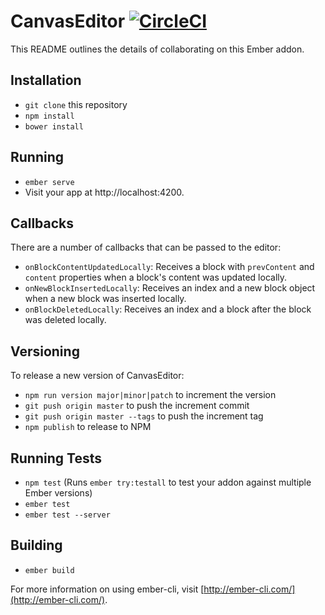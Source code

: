 # CanvasEditor [![CircleCI](https://circleci.com/gh/usecanvas/canvas-editor/tree/master.svg?style=svg&circle-token=ab0f7f55d447b8a22904e7a438fc203ddde663c0)](https://circleci.com/gh/usecanvas/canvas-editor/tree/master)

This README outlines the details of collaborating on this Ember addon.

## Installation

* `git clone` this repository
* `npm install`
* `bower install`

## Running

* `ember serve`
* Visit your app at http://localhost:4200.

## Callbacks

There are a number of callbacks that can be passed to the editor:

- `onBlockContentUpdatedLocally`: Receives a block with `prevContent` and
  `content` properties when a block's content was updated locally.
- `onNewBlockInsertedLocally`: Receives an index and a new block object when a
  new block was inserted locally.
- `onBlockDeletedLocally`: Receives an index and a block after the block was
  deleted locally.
  
## Versioning

To release a new version of CanvasEditor:

* `npm run version major|minor|patch` to increment the version
* `git push origin master` to push the increment commit
* `git push origin master --tags` to push the increment tag
* `npm publish` to release to NPM

## Running Tests

* `npm test` (Runs `ember try:testall` to test your addon against multiple Ember
  versions)
* `ember test`
* `ember test --server`

## Building

* `ember build`

For more information on using ember-cli, visit
[http://ember-cli.com/](http://ember-cli.com/).
